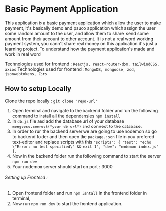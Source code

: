 # Basic Payment Application

This application is a basic payment application which allow the user to make payment, it's basically demo and psudo application which assign the user some random amount to the user, and allow them to share, send some amount from their account to other account. It is not a real word working payment system, you cann't share real money on this application it's just a learning project. To understand how the payment application's made and work in real word.


Technologies used for frontend : `Reactjs, react-router-dom, tailwindCSS, axios`
Technologies used for frontend : `MongoDB, mongoose, zod, jsonwebtokens, Cors`

## How to setup Locally

Clone the repo locally :  `git clone 'repo-url'`

1. Open terminal and navigate to the backend folder and run the following command to install all the dependensies `npm install`
2. In `db.js` file and add the database url of your database  `mongoose.connect("your db url")` and connect to the database.
3. In order to run the backend server we are going to use nodemon so go to backend folder and then open the  `package.json` file in you prefered text-editor and replace scripts with this  `"scripts": { "test": "echo \"Error: no test specified\" && exit 1", "dev": "nodemon index.js" },`
4. Now in the backend folder run the following command to start the server `npm run dev`
5. Your nodemon server should start on port : 3000

###### Setting up Frontend :
1. Open frontend folder and run `npm isntall` in the frontend folder in terminal,
2. Now run `npm run dev` to start the frontend application.